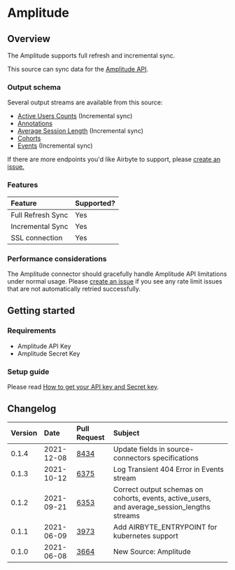 # Amplitude

## Overview

The Amplitude supports full refresh and incremental sync.

This source can sync data for the [Amplitude API](https://developers.amplitude.com/docs/http-api-v2).

### Output schema

Several output streams are available from this source:

* [Active Users Counts](https://developers.amplitude.com/docs/dashboard-rest-api#active-and-new-user-counts) \(Incremental sync\)
* [Annotations](https://developers.amplitude.com/docs/chart-annotations-api#get-all-annotations)
* [Average Session Length](https://developers.amplitude.com/docs/dashboard-rest-api#average-session-length) \(Incremental sync\)
* [Cohorts](https://developers.amplitude.com/docs/behavioral-cohorts-api#listing-all-cohorts)
* [Events](https://developers.amplitude.com/docs/export-api#export-api---export-your-projects-event-data) \(Incremental sync\)

If there are more endpoints you'd like Airbyte to support, please [create an issue.](https://github.com/airbytehq/airbyte/issues/new/choose)

### Features

| Feature | Supported? |
| :--- | :--- |
| Full Refresh Sync | Yes |
| Incremental Sync | Yes |
| SSL connection | Yes |

### Performance considerations

The Amplitude connector should gracefully handle Amplitude API limitations under normal usage. Please [create an issue](https://github.com/airbytehq/airbyte/issues) if you see any rate limit issues that are not automatically retried successfully.

## Getting started

### Requirements

* Amplitude API Key
* Amplitude Secret Key

### Setup guide
<!-- markdown-link-check-disable-next-line -->
Please read [How to get your API key and Secret key](https://help.amplitude.com/hc/en-us/articles/360058073772-Create-and-manage-organizations-and-projects#view-and-edit-your-project-information).

## Changelog

| Version | Date       | Pull Request                                           | Subject |
| :------ | :--------- | :----------------------------------------------------- | :------ |
| 0.1.4   | 2021-12-08 | [8434](https://github.com/airbytehq/airbyte/pull/8434) | Update fields in source-connectors specifications |
| 0.1.3   | 2021-10-12 | [6375](https://github.com/airbytehq/airbyte/pull/6375) | Log Transient 404 Error in Events stream  |
| 0.1.2   | 2021-09-21 | [6353](https://github.com/airbytehq/airbyte/pull/6353) | Correct output schemas on cohorts, events, active\_users, and average\_session\_lengths streams |
| 0.1.1   | 2021-06-09 | [3973](https://github.com/airbytehq/airbyte/pull/3973) | Add AIRBYTE\_ENTRYPOINT for kubernetes support |
| 0.1.0   | 2021-06-08 | [3664](https://github.com/airbytehq/airbyte/pull/3664) | New Source: Amplitude |
